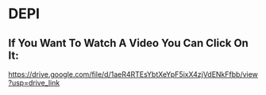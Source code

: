 # DEPI
## If You Want To Watch A Video You Can Click On It:
https://drive.google.com/file/d/1aeR4RTEsYbtXeYpF5ixX4zjVdENkFfbb/view?usp=drive_link
